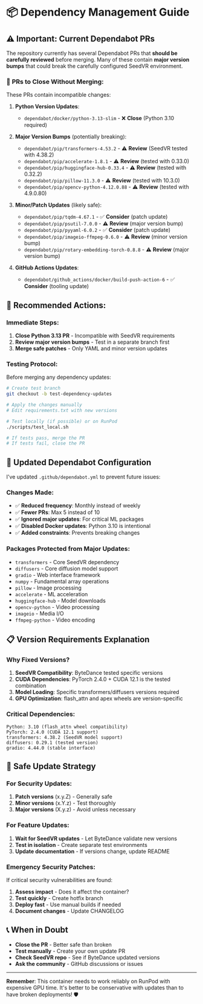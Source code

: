 # 📦 Dependency Management Guide

## ⚠️ **Important: Current Dependabot PRs**

The repository currently has several Dependabot PRs that **should be carefully reviewed** before merging. Many of these contain **major version bumps** that could break the carefully configured SeedVR environment.

### 🚫 **PRs to Close Without Merging:**

These PRs contain incompatible changes:

1. **Python Version Updates**:
   - `dependabot/docker/python-3.13-slim` - ❌ **Close** (Python 3.10 required)

2. **Major Version Bumps** (potentially breaking):
   - `dependabot/pip/transformers-4.53.2` - ⚠️ **Review** (SeedVR tested with 4.38.2)
   - `dependabot/pip/accelerate-1.8.1` - ⚠️ **Review** (tested with 0.33.0)
   - `dependabot/pip/huggingface-hub-0.33.4` - ⚠️ **Review** (tested with 0.32.2)
   - `dependabot/pip/pillow-11.3.0` - ⚠️ **Review** (tested with 10.3.0)
   - `dependabot/pip/opencv-python-4.12.0.88` - ⚠️ **Review** (tested with 4.9.0.80)

3. **Minor/Patch Updates** (likely safe):
   - `dependabot/pip/tqdm-4.67.1` - ✅ **Consider** (patch update)
   - `dependabot/pip/psutil-7.0.0` - ⚠️ **Review** (major version bump)
   - `dependabot/pip/pyyaml-6.0.2` - ✅ **Consider** (patch update)
   - `dependabot/pip/imageio-ffmpeg-0.6.0` - ⚠️ **Review** (minor version bump)
   - `dependabot/pip/rotary-embedding-torch-0.8.8` - ⚠️ **Review** (major version bump)

4. **GitHub Actions Updates**:
   - `dependabot/github_actions/docker/build-push-action-6` - ✅ **Consider** (tooling update)

## 🎯 **Recommended Actions:**

### Immediate Steps:
1. **Close Python 3.13 PR** - Incompatible with SeedVR requirements
2. **Review major version bumps** - Test in a separate branch first
3. **Merge safe patches** - Only YAML and minor version updates

### Testing Protocol:
Before merging any dependency updates:

```bash
# Create test branch
git checkout -b test-dependency-updates

# Apply the changes manually
# Edit requirements.txt with new versions

# Test locally (if possible) or on RunPod
./scripts/test_local.sh

# If tests pass, merge the PR
# If tests fail, close the PR
```

## 🔧 **Updated Dependabot Configuration**

I've updated `.github/dependabot.yml` to prevent future issues:

### Changes Made:
- ✅ **Reduced frequency**: Monthly instead of weekly
- ✅ **Fewer PRs**: Max 5 instead of 10
- ✅ **Ignored major updates**: For critical ML packages
- ✅ **Disabled Docker updates**: Python 3.10 is intentional
- ✅ **Added constraints**: Prevents breaking changes

### Packages Protected from Major Updates:
- `transformers` - Core SeedVR dependency
- `diffusers` - Core diffusion model support
- `gradio` - Web interface framework
- `numpy` - Fundamental array operations
- `pillow` - Image processing
- `accelerate` - ML acceleration
- `huggingface-hub` - Model downloads
- `opencv-python` - Video processing
- `imageio` - Media I/O
- `ffmpeg-python` - Video encoding

## 📋 **Version Requirements Explanation**

### Why Fixed Versions?

1. **SeedVR Compatibility**: ByteDance tested specific versions
2. **CUDA Dependencies**: PyTorch 2.4.0 + CUDA 12.1 is the tested combination
3. **Model Loading**: Specific transformers/diffusers versions required
4. **GPU Optimization**: flash_attn and apex wheels are version-specific

### Critical Dependencies:
```
Python: 3.10 (flash_attn wheel compatibility)
PyTorch: 2.4.0 (CUDA 12.1 support)
transformers: 4.38.2 (SeedVR model support)
diffusers: 0.29.1 (tested version)
gradio: 4.44.0 (stable interface)
```

## 🚀 **Safe Update Strategy**

### For Security Updates:
1. **Patch versions** (x.y.Z) - Generally safe
2. **Minor versions** (x.Y.z) - Test thoroughly
3. **Major versions** (X.y.z) - Avoid unless necessary

### For Feature Updates:
1. **Wait for SeedVR updates** - Let ByteDance validate new versions
2. **Test in isolation** - Create separate test environments
3. **Update documentation** - If versions change, update README

### Emergency Security Patches:
If critical security vulnerabilities are found:
1. **Assess impact** - Does it affect the container?
2. **Test quickly** - Create hotfix branch
3. **Deploy fast** - Use manual builds if needed
4. **Document changes** - Update CHANGELOG

## 📞 **When in Doubt**

- **Close the PR** - Better safe than broken
- **Test manually** - Create your own update PR
- **Check SeedVR repo** - See if ByteDance updated versions
- **Ask the community** - GitHub discussions or issues

---

**Remember**: This container needs to work reliably on RunPod with expensive GPU time. It's better to be conservative with updates than to have broken deployments! 🛡️